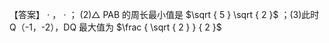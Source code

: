 【答案】 $\cdot$ ， $\cdot$ ； $( 2 ) \triangle$ PAB 的周长最小值是 $\sqrt { 5 } \sqrt { 2 }$ ；(3)此时 Q（-1，-2），DQ 最大值为 $\frac { \sqrt { 2 } } { 2 }$
